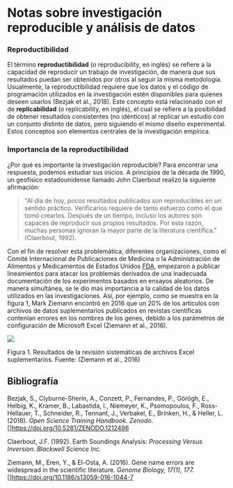 # Notas sobre investigación reproducible y análisis de datos


### Reproductibilidad


El término **reproductibilidad** (o reproducibility, en inglés) se refiere a la capacidad de reproducir un trabajo de investigación, de manera que sus resultados puedan ser obtenidos por otros al seguir la misma metodología. Usualmente, la reproductibilidad requiere que los datos y el código de programación utilizados en la investigación estén disponibles para quienes deseen usarlos (Bezjak et al., 2018). Este concepto está relacionado con el de **replicabilidad** (o replicability, en inglés), el cual se refiere a la posibilidad de obtener resultados consistentes (no idénticos) al replicar un estudio con un conjunto distinto de datos, pero siguiendo el mismo diseño experimental. Estos conceptos son elementos centrales de la investigación empírica.


### Importancia de la reproductibilidad
¿Por qué es importante la investigación reproducible? Para encontrar una respuesta, podemos estudiar sus inicios. A principios de la década de 1990, un geofísico estadounidense llamado John Claerbout realizó la siguiente afirmación:


>"Al día de hoy, pocos resultados publicados son reproducibles en un sentido práctico. Verificarlos requiere de tanto esfuerzo como el que tomó crearlos. Después de un tiempo, incluso los autores son capaces de reproducir sus propios resultados. Por esta razón, muchas personas ignoran la mayor parte de la literatura científica." (Claerbout, 1992).


Con el fin de resolver esta problemática, diferentes organizaciones, como el Comité Internacional de Publicaciones de Medicina o la Administración de Alimentos y Medicamentos de Estados Unidos [FDA]( https://www.fda.gov/), empezaron a publicar lineamientos para atacar los problemas derivados de una inadecuada documentación de los experimentos basados en ensayos aleatorios. De manera simultánea, se le dio más importancia a la calidad de los datos utilizados en las investigaciones. Así, por ejemplo, como se muestra en la figura 1, Mark Ziemann encontró en 2016 que un 20% de los artículos con archivos de datos suplementarios publicados en revistas científicas contenían errores en los nombres de los genes, debido a los parámetros de configuración de Microsoft Excel (Ziemann et al., 2016).


![](https://geoprocesamiento-2020i.github.io/laboratorio-01-markdown/ZiemannEtAlFig1.png)


Figura 1. Resultados de la revisión sistemáticas de archivos Excel suplementarios. Fuente: (Ziemann et al., 2016)


## Bibliografía
Bezjak, S., Clyburne-Sherin, A., Conzett, P., Fernandes, P., Görögh, E., Helbig, K., Kramer, B., Labastida, I., Niemeyer, K., Psomopoulos, F., Ross-Hellauer, T., Schneider, R., Tennant, J., Verbakel, E., Brinken, H., & Heller, L. (2018). *Open Science Training Handbook. Zenodo.* 
[]https://doi.org/10.5281/ZENODO.1212496


Claerbout, J.F.  (1992). Earth Soundings Analysis: *Processing Versus Inversion. Blackwell Science Inc.* 


Ziemann, M., Eren, Y., & El-Osta, A. (2016). Gene name errors are widespread in the scientific literature. *Genome Biology, 17(1), 177.* 
[]https://doi.org/10.1186/s13059-016-1044-7
